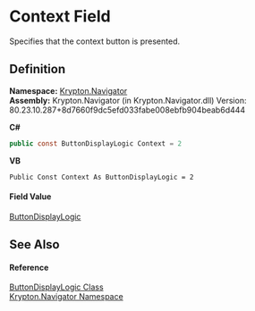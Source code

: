 # Context Field


Specifies that the context button is presented.



## Definition
**Namespace:** <a href="a21ac074-d119-3dc6-bd1c-d3a12c0128bc.md">Krypton.Navigator</a>  
**Assembly:** Krypton.Navigator (in Krypton.Navigator.dll) Version: 80.23.10.287+8d7660f9dc5efd033fabe008ebfb904beab6d444

**C#**
``` C#
public const ButtonDisplayLogic Context = 2
```
**VB**
``` VB
Public Const Context As ButtonDisplayLogic = 2
```



#### Field Value
<a href="6144bbf4-82cb-50ad-36c9-0b2bbcbe260d.md">ButtonDisplayLogic</a>

## See Also


#### Reference
<a href="6144bbf4-82cb-50ad-36c9-0b2bbcbe260d.md">ButtonDisplayLogic Class</a>  
<a href="a21ac074-d119-3dc6-bd1c-d3a12c0128bc.md">Krypton.Navigator Namespace</a>  
